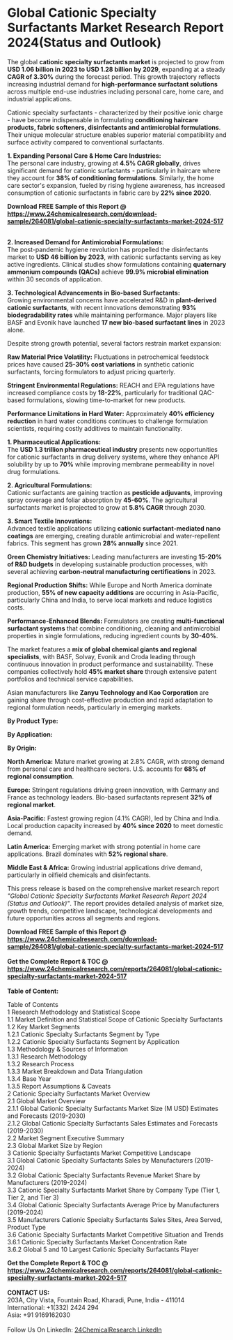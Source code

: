 <h1>Global Cationic Specialty Surfactants Market Research Report 2024(Status and Outlook)</h1><p>The global <strong>cationic specialty surfactants market</strong> is projected to grow from <strong>USD 1.06 billion in 2023 to USD 1.28 billion by 2029</strong>, expanding at a steady <strong>CAGR of 3.30%</strong> during the forecast period. This growth trajectory reflects increasing industrial demand for <strong>high-performance surfactant solutions</strong> across multiple end-use industries including personal care, home care, and industrial applications.</p><p>Cationic specialty surfactants - characterized by their positive ionic charge - have become indispensable in formulating <strong>conditioning haircare products, fabric softeners, disinfectants and antimicrobial formulations</strong>. Their unique molecular structure enables superior material compatibility and surface activity compared to conventional surfactants.</p><p><strong>1. Expanding Personal Care &amp; Home Care Industries:</strong><br>
The personal care industry, growing at <strong>4.5% CAGR globally</strong>, drives significant demand for cationic surfactants - particularly in haircare where they account for <strong>38% of conditioning formulations</strong>. Similarly, the home care sector's expansion, fueled by rising hygiene awareness, has increased consumption of cationic surfactants in fabric care by <strong>22% since 2020</strong>.</p><div><b>Download FREE Sample of this Report @ 
            <a href="https://www.24chemicalresearch.com/download-sample/264081/global-cationic-specialty-surfactants-market-2024-517">
            https://www.24chemicalresearch.com/download-sample/264081/global-cationic-specialty-surfactants-market-2024-517</a></b></div><br><p><strong>2. Increased Demand for Antimicrobial Formulations:</strong><br>
The post-pandemic hygiene revolution has propelled the disinfectants market to <strong>USD 46 billion by 2023</strong>, with cationic surfactants serving as key active ingredients. Clinical studies show formulations containing <strong>quaternary ammonium compounds (QACs)</strong> achieve <strong>99.9% microbial elimination</strong> within 30 seconds of application.</p><p><strong>3. Technological Advancements in Bio-based Surfactants:</strong><br>
Growing environmental concerns have accelerated R&amp;D in <strong>plant-derived cationic surfactants</strong>, with recent innovations demonstrating <strong>93% biodegradability rates</strong> while maintaining performance. Major players like BASF and Evonik have launched <strong>17 new bio-based surfactant lines</strong> in 2023 alone.</p><p>Despite strong growth potential, several factors restrain market expansion:</p><p><strong>Raw Material Price Volatility:</strong> Fluctuations in petrochemical feedstock prices have caused <strong>25-30% cost variations</strong> in synthetic cationic surfactants, forcing formulators to adjust pricing quarterly.</p><p><strong>Stringent Environmental Regulations:</strong> REACH and EPA regulations have increased compliance costs by <strong>18-22%</strong>, particularly for traditional QAC-based formulations, slowing time-to-market for new products.</p><p><strong>Performance Limitations in Hard Water:</strong> Approximately <strong>40% efficiency reduction</strong> in hard water conditions continues to challenge formulation scientists, requiring costly additives to maintain functionality.</p><p><strong>1. Pharmaceutical Applications:</strong><br>
The <strong>USD 1.3 trillion pharmaceutical industry</strong> presents new opportunities for cationic surfactants in drug delivery systems, where they enhance API solubility by up to <strong>70%</strong> while improving membrane permeability in novel drug formulations.</p><p><strong>2. Agricultural Formulations:</strong><br>
Cationic surfactants are gaining traction as <strong>pesticide adjuvants</strong>, improving spray coverage and foliar absorption by <strong>45-60%</strong>. The agricultural surfactants market is projected to grow at <strong>5.8% CAGR</strong> through 2030.</p><p><strong>3. Smart Textile Innovations:</strong><br>
Advanced textile applications utilizing <strong>cationic surfactant-mediated nano coatings</strong> are emerging, creating durable antimicrobial and water-repellent fabrics. This segment has grown <strong>28% annually</strong> since 2021.</p><p><strong>Green Chemistry Initiatives:</strong> Leading manufacturers are investing <strong>15-20% of R&amp;D budgets</strong> in developing sustainable production processes, with several achieving <strong>carbon-neutral manufacturing certifications</strong> in 2023.</p><p><strong>Regional Production Shifts:</strong> While Europe and North America dominate production, <strong>55% of new capacity additions</strong> are occurring in Asia-Pacific, particularly China and India, to serve local markets and reduce logistics costs.</p><p><strong>Performance-Enhanced Blends:</strong> Formulators are creating <strong>multi-functional surfactant systems</strong> that combine conditioning, cleaning and antimicrobial properties in single formulations, reducing ingredient counts by <strong>30-40%</strong>.</p><p>The market features a <strong>mix of global chemical giants and regional specialists</strong>, with BASF, Solvay, Evonik and Croda leading through continuous innovation in product performance and sustainability. These companies collectively hold <strong>45% market share</strong> through extensive patent portfolios and technical service capabilities.</p><p>Asian manufacturers like <strong>Zanyu Technology and Kao Corporation</strong> are gaining share through cost-effective production and rapid adaptation to regional formulation needs, particularly in emerging markets.</p><p><strong>By Product Type:</strong></p><p><strong>By Application:</strong></p><p><strong>By Origin:</strong></p><p><strong>North America:</strong> Mature market growing at 2.8% CAGR, with strong demand from personal care and healthcare sectors. U.S. accounts for <strong>68% of regional consumption</strong>.</p><p><strong>Europe:</strong> Stringent regulations driving green innovation, with Germany and France as technology leaders. Bio-based surfactants represent <strong>32% of regional market</strong>.</p><p><strong>Asia-Pacific:</strong> Fastest growing region (4.1% CAGR), led by China and India. Local production capacity increased by <strong>40% since 2020</strong> to meet domestic demand.</p><p><strong>Latin America:</strong> Emerging market with strong potential in home care applications. Brazil dominates with <strong>52% regional share</strong>.</p><p><strong>Middle East &amp; Africa:</strong> Growing industrial applications drive demand, particularly in oilfield chemicals and disinfectants.</p><p>This press release is based on the comprehensive market research report <em>"Global Cationic Specialty Surfactants Market Research Report 2024 (Status and Outlook)"</em>. The report provides detailed analysis of market size, growth trends, competitive landscape, technological developments and future opportunities across all segments and regions.</p><div><b>Download FREE Sample of this Report @ 
            <a href="https://www.24chemicalresearch.com/download-sample/264081/global-cationic-specialty-surfactants-market-2024-517">
            https://www.24chemicalresearch.com/download-sample/264081/global-cationic-specialty-surfactants-market-2024-517</a></b></div><br><div><b>Get the Complete Report & TOC @ 
            <a href="https://www.24chemicalresearch.com/reports/264081/global-cationic-specialty-surfactants-market-2024-517">
            https://www.24chemicalresearch.com/reports/264081/global-cationic-specialty-surfactants-market-2024-517</a></b></div><br>
            <b>Table of Content:</b><p>Table of Contents<br />
1 Research Methodology and Statistical Scope<br />
1.1 Market Definition and Statistical Scope of Cationic Specialty Surfactants<br />
1.2 Key Market Segments<br />
1.2.1 Cationic Specialty Surfactants Segment by Type<br />
1.2.2 Cationic Specialty Surfactants Segment by Application<br />
1.3 Methodology & Sources of Information<br />
1.3.1 Research Methodology<br />
1.3.2 Research Process<br />
1.3.3 Market Breakdown and Data Triangulation<br />
1.3.4 Base Year<br />
1.3.5 Report Assumptions & Caveats<br />
2 Cationic Specialty Surfactants Market Overview<br />
2.1 Global Market Overview<br />
2.1.1 Global Cationic Specialty Surfactants Market Size (M USD) Estimates and Forecasts (2019-2030)<br />
2.1.2 Global Cationic Specialty Surfactants Sales Estimates and Forecasts (2019-2030)<br />
2.2 Market Segment Executive Summary<br />
2.3 Global Market Size by Region<br />
3 Cationic Specialty Surfactants Market Competitive Landscape<br />
3.1 Global Cationic Specialty Surfactants Sales by Manufacturers (2019-2024)<br />
3.2 Global Cationic Specialty Surfactants Revenue Market Share by Manufacturers (2019-2024)<br />
3.3 Cationic Specialty Surfactants Market Share by Company Type (Tier 1, Tier 2, and Tier 3)<br />
3.4 Global Cationic Specialty Surfactants Average Price by Manufacturers (2019-2024)<br />
3.5 Manufacturers Cationic Specialty Surfactants Sales Sites, Area Served, Product Type<br />
3.6 Cationic Specialty Surfactants Market Competitive Situation and Trends<br />
3.6.1 Cationic Specialty Surfactants Market Concentration Rate<br />
3.6.2 Global 5 and 10 Largest Cationic Specialty Surfactants Player</p><div><b>Get the Complete Report & TOC @ 
            <a href="https://www.24chemicalresearch.com/reports/264081/global-cationic-specialty-surfactants-market-2024-517">
            https://www.24chemicalresearch.com/reports/264081/global-cationic-specialty-surfactants-market-2024-517</a></b></div><br><b>CONTACT US:</b><br>
            203A, City Vista, Fountain Road, Kharadi, Pune, India - 411014<br>
            International: +1(332) 2424 294<br>
            Asia: +91 9169162030 <br><br>
            Follow Us On LinkedIn: <a href="https://www.linkedin.com/company/24chemicalresearch/">24ChemicalResearch LinkedIn</a>